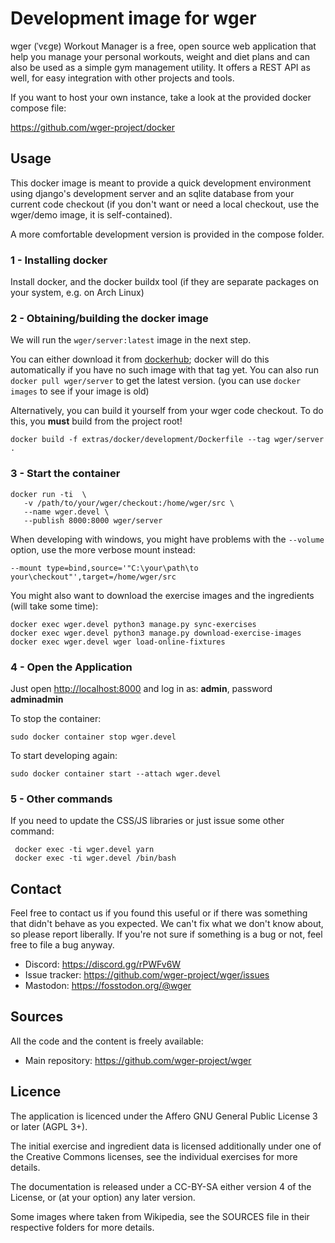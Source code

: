 # Development image for wger

wger (ˈvɛɡɐ) Workout Manager is a free, open source web application that help
you manage your personal workouts, weight and diet plans and can also be used
as a simple gym management utility. It offers a REST API as well, for easy
integration with other projects and tools.

If you want to host your own instance, take a look at the provided docker compose file:

<https://github.com/wger-project/docker>

## Usage

This docker image is meant to provide a quick development environment using
django's development server and an sqlite database from your current code
checkout (if you don't want or need a local checkout, use the wger/demo image,
it is self-contained).

A more comfortable development version is provided in the compose folder.

### 1 - Installing docker

Install docker, and the docker buildx tool (if they are separate packages on your system, e.g. on Arch Linux)

### 2 - Obtaining/building the docker image

We will run the `wger/server:latest` image in the next step.

You can either download it from [dockerhub](https://hub.docker.com/r/wger/server); docker will do this automatically if you have no such image with that tag yet.
You can also run `docker pull wger/server` to get the latest version. (you can use `docker images` to see if your image is old)

Alternatively, you can build it yourself from your wger code checkout.
To do this, you **must** build from the project root!

```docker build -f extras/docker/development/Dockerfile --tag wger/server .```

### 3 - Start the container

    docker run -ti  \
       -v /path/to/your/wger/checkout:/home/wger/src \
       --name wger.devel \
       --publish 8000:8000 wger/server

When developing with windows, you might have problems with the `--volume` option,
use the more verbose mount instead:

    --mount type=bind,source='"C:\your\path\to your\checkout"',target=/home/wger/src

You might also want to download the exercise images and the ingredients
(will take some time):

    docker exec wger.devel python3 manage.py sync-exercises
    docker exec wger.devel python3 manage.py download-exercise-images
    docker exec wger.devel wger load-online-fixtures

### 4 - Open the Application

Just open <http://localhost:8000> and log in as: **admin**, password **adminadmin**

To stop the container:

```sudo docker container stop wger.devel```

To start developing again:

```sudo docker container start --attach wger.devel```

### 5 - Other commands

If you need to update the CSS/JS libraries or just issue some other command:

     docker exec -ti wger.devel yarn
     docker exec -ti wger.devel /bin/bash

## Contact

Feel free to contact us if you found this useful or if there was something that
didn't behave as you expected. We can't fix what we don't know about, so please
report liberally. If you're not sure if something is a bug or not, feel free to
file a bug anyway.

* Discord: <https://discord.gg/rPWFv6W>
* Issue tracker: <https://github.com/wger-project/wger/issues>
* Mastodon: <https://fosstodon.org/@wger>

## Sources

All the code and the content is freely available:

* Main repository: <https://github.com/wger-project/wger>

## Licence

The application is licenced under the Affero GNU General Public License 3 or
later (AGPL 3+).

The initial exercise and ingredient data is licensed additionally under one of
the Creative Commons licenses, see the individual exercises for more details.

The documentation is released under a CC-BY-SA either version 4 of the License,
or (at your option) any later version.

Some images where taken from Wikipedia, see the SOURCES file in their respective
folders for more details.
